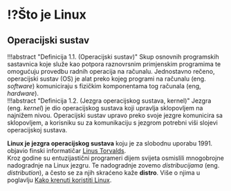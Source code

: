 # ⁉️Što je Linux

## Operacijski sustav
!!!abstract "Definicija 1.1. (Operacijski sustav)"
    Skup osnovnih programskih sastavnica koje služe kao potpora raznovrsnim primjenskim programima te omogućuju provedbu radnih operacija na računalu.
Jednostavno rečeno, operacijski sustav (OS) je alat preko kojeg programi na računalu (eng. _software_) komuniciraju s fizičkim komponentama tog računala (eng, _hardware_).  
!!!abstract "Definicija 1.2. (Jezgra operacijskog sustava, kernel)"
    Jezgra (eng. _kernel_) je dio operacijskog sustava koji upravlja sklopovljem na najnižem nivou.
Operacijski sustav upravo preko svoje jezgre komunicira sa sklopovljem, a korisniku su za komunikaciju s jezgrom potrebni viši slojevi operacijskoj sustava.  
  

**Linux je jezgra operacijskog sustava** koju je za slobodnu uporabu 1991. objavio finski informatičar [Linus Torvalds](https://torvalds-family.blogspot.com/).  
Kroz godine su entuzijastični programeri dijem svijeta osmislili mnogobrojne nadogradnje na Linux jezgru. Te nadogradnje zovemo _distribucijama_ (eng. _distribution_), a često se za njih skraćeno kaže **distro**. Više o njima u poglavlju [Kako krenuti koristiti Linux]().
